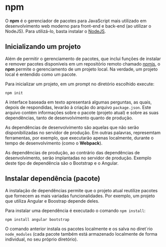 # npm

O **npm** é o gerenciador de pacotes para JavaScript mais utilizado em desenvolvimento web moderno para front-end e back-end (ao utilizar o NodeJS). Para utilizá-lo, basta instalar o [NodeJS](https://nodejs.org/). 

## Inicializando um projeto

Além de permitir o gerenciamento de pacotes, que inclui funções de instalar e remover pacotes disponíveis em um repositório remoto chamado [npmjs](https://www.npmjs.com/), o **npm** permite o gerenciamento de um projeto local. Na verdade, um projeto local é entendido como um pacote.

Para inicializar um projeto, em um prompt no diretório escolhido execute:

```
npm init
```

A interface baseada em texto apresentará algumas perguntas, as quais, depois de respondidas, levarão à criação do arquivo `package.json`. Este arquivo contém informações sobre o pacote (projeto atual) e sobre as suas dependências, tanto de desenvolvimento quanto de produção.

As dependências de desenvolvimento são aquelas que não serão disponibilizadas no servidor de produção. Em outras palavras, represemtam ferramentas, por exemplo, que executarão apenas localmente, durante o tempo de desenvolvimento (como o **Webpack**).

As dependências de produção, ao contrário das dependências de desenvolvimento, serão implantadas no servidor de produção. Exemplo deste tipo de dependência são o Bootstrap e o Angular.

## Instalar dependência (pacote)

A instalação de dependências permite que o projeto atual reutilize pacotes que fornecem as mais variadas funcionalidades. Por exemplo, um projeto que utiliza Angular e Boostrap depende deles.

Para instalar uma dependência é executado o comando `npm install`:

```
npm install angular bootstrap
```

O comando anterior instala os pacotes localmente e os salva no diret´rio `node_modules` (cada pacote também está armazenado localmente de forma individual, no seu próprio diretório).

